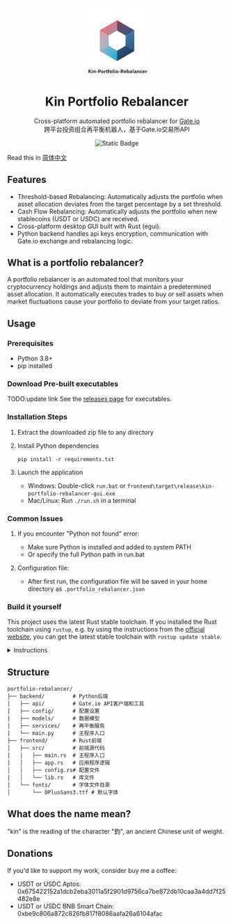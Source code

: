 <h3 align="center">
  <img
    alt="Image of a colorful hollow hexagon as the logo of this program"
    title="Kin"
    height="160"
    src="assets/kin_logo3.png"
  />
</h3>

<div align="center">
  <h1>Kin Portfolio Rebalancer</h1>
</div>

<p align="center">Cross-platform automated portfolio rebalancer for <a href="https://gate.io/">Gate.io</a><br>跨平台投资组合再平衡机器人，基于Gate.io交易所API</p>

<p align="center">
<img alt="Static Badge" src="https://img.shields.io/badge/license-MIT-blue">
</p>


Read this in [简体中文](https://github.com/btxLithium/Kin-Portfolio-Rebalancer/blob/main/docs/README.Hans.md)

## Features

- Threshold-based Rebalancing: Automatically adjusts the portfolio when asset allocation deviates from the target percentage by a set threshold.
- Cash Flow Rebalancing: Automatically adjusts the portfolio when new stablecoins (USDT or USDC) are received.
- Cross-platform desktop GUI built with Rust (egui).
- Python backend handles api keys encryption, communication with Gate.io exchange and rebalancing logic.

## What is a portfolio rebalancer?

A portfolio rebalancer is an automated tool that monitors your cryptocurrency holdings and adjusts them to maintain a predetermined asset allocation. 
It automatically executes trades to buy or sell assets when market fluctuations cause your portfolio to deviate from your target ratios.

## Usage

### Prerequisites

- Python 3.8+
- pip installed

### Download Pre-built executables
TODO:update link
See the
[releases page](https://github.com/jtroo/kanata/releases)
for executables.

### Installation Steps

1. Extract the downloaded zip file to any directory

2. Install Python dependencies
   ```
   pip install -r requirements.txt
   ```

3. Launch the application
   - Windows: Double-click `run.bat` or `frontend\target\release\kin-portfolio-rebalancer-gui.exe`
   - Mac/Linux: Run `./run.sh` in a terminal

### Common Issues

1. If you encounter "Python not found" error:
   - Make sure Python is installed and added to system PATH
   - Or specify the full Python path in run.bat

2. Configuration file:
   - After first run, the configuration file will be saved in your home directory as `.portfolio_rebalancer.json`






### Build it yourself

This project uses the latest Rust stable toolchain. If you installed the
Rust toolchain using `rustup`, e.g. by using the instructions from the
[official website](https://www.rust-lang.org/learn/get-started),
you can get the latest stable toolchain with `rustup update stable`.

<details>
<summary>Instructions</summary>


Build and run yourself in Linux:

    git clone https://github.com/btxLithium/Kin-Portfolio-Rebalancer 
    cd Kin-Portfolio-Rebalancer
    cd frontend
    cargo build  


Build and run yourself in Windows:

    git clone https://github.com/btxLithium/Kin-Portfolio-Rebalancer
    cd .\Kin-Portfolio-Rebalancer\frontend\
    cargo build   

</details>


## Structure

```
portfolio-rebalancer/
├── backend/         # Python后端
│   ├── api/         # Gate.io API客户端和工具
│   ├── config/      # 配置设置
│   ├── models/      # 数据模型
│   ├── services/    # 再平衡服务
│   └── main.py      # 主程序入口
├── frontend/        # Rust前端
│   ├── src/         # 前端源代码
│   │   ├── main.rs  # 主程序入口
│   │   ├── app.rs   # 应用程序逻辑
│   │   ├── config.rs# 配置文件
│   │   └── lib.rs   # 库文件
│   └── fonts/       # 字体文件目录
│       └── OPlusSans3.ttf # 默认字体

```




## What does the name mean?

"kin" is the reading of the character "鈞", an ancient Chinese unit of weight. 

## Donations

If you'd like to support my work, consider buy me a coffee:

- USDT or USDC Aptos:  
0x675422152a1dcb2eba3011a5f2901d9756ca7be872db10caa3a4dd7f25482e8e  
- USDT or USDC BNB Smart Chain:  
0xbe9c806a872c826fb817f8086aafa26a6104afac  